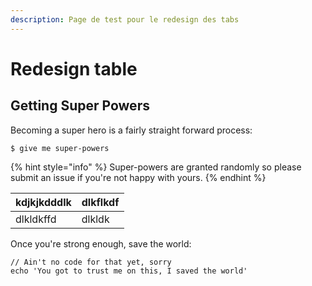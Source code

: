 ```yaml
---
description: Page de test pour le redesign des tabs
---
```


# Redesign table

## Getting Super Powers

Becoming a super hero is a fairly straight forward process:

```
$ give me super-powers
```

{% hint style="info" %}
 Super-powers are granted randomly so please submit an issue if you're not happy with yours.
{% endhint %}

| kdjkjkdddlk | dlkflkdf |
| --- | --- |
| dlkldkffd | dlkldk |

Once you're strong enough, save the world:

```
// Ain't no code for that yet, sorry
echo 'You got to trust me on this, I saved the world'
```



